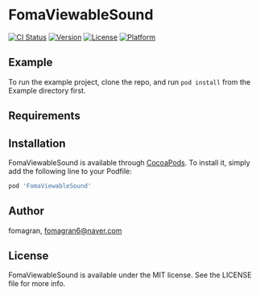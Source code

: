 # FomaViewableSound

[![CI Status](https://img.shields.io/travis/fomagran/FomaViewableSound.svg?style=flat)](https://travis-ci.org/fomagran/FomaViewableSound)
[![Version](https://img.shields.io/cocoapods/v/FomaViewableSound.svg?style=flat)](https://cocoapods.org/pods/FomaViewableSound)
[![License](https://img.shields.io/cocoapods/l/FomaViewableSound.svg?style=flat)](https://cocoapods.org/pods/FomaViewableSound)
[![Platform](https://img.shields.io/cocoapods/p/FomaViewableSound.svg?style=flat)](https://cocoapods.org/pods/FomaViewableSound)

## Example

To run the example project, clone the repo, and run `pod install` from the Example directory first.

## Requirements

## Installation

FomaViewableSound is available through [CocoaPods](https://cocoapods.org). To install
it, simply add the following line to your Podfile:

```ruby
pod 'FomaViewableSound'
```

## Author

fomagran, fomagran6@naver.com

## License

FomaViewableSound is available under the MIT license. See the LICENSE file for more info.
